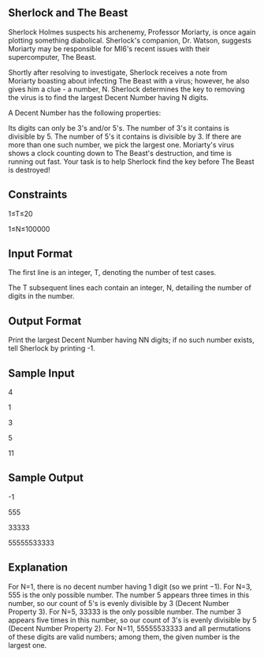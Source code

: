Sherlock and The Beast
----------------------
Sherlock Holmes suspects his archenemy, Professor Moriarty, is once again plotting something diabolical. Sherlock's companion, Dr. Watson, suggests Moriarty may be responsible for MI6's recent issues with their supercomputer, The Beast.

Shortly after resolving to investigate, Sherlock receives a note from Moriarty boasting about infecting The Beast with a virus; however, he also gives him a clue - a number, N. Sherlock determines the key to removing the virus is to find the largest Decent Number having N digits.

A Decent Number has the following properties:

Its digits can only be 3's and/or 5's.
The number of 3's it contains is divisible by 5.
The number of 5's it contains is divisible by 3.
If there are more than one such number, we pick the largest one.
Moriarty's virus shows a clock counting down to The Beast's destruction, and time is running out fast. Your task is to help Sherlock find the key before The Beast is destroyed!

Constraints
-----------
1≤T≤20

1≤N≤100000

Input Format
------------
The first line is an integer, T, denoting the number of test cases.

The T subsequent lines each contain an integer, N, detailing the number of digits in the number.

Output Format
-------------
Print the largest Decent Number having NN digits; if no such number exists, tell Sherlock by printing -1.

Sample Input
------------
4

1

3

5

11

Sample Output
-------------
-1

555

33333

55555533333

Explanation
-----------
For N=1, there is no decent number having 1 digit (so we print −1).
For N=3, 555 is the only possible number. The number 5 appears three times in this number, so our count of 5's is evenly divisible by 3 (Decent Number Property 3).
For N=5, 33333 is the only possible number. The number 3 appears five times in this number, so our count of 3's is evenly divisible by 5 (Decent Number Property 2).
For N=11, 55555533333 and all permutations of these digits are valid numbers; among them, the given number is the largest one.